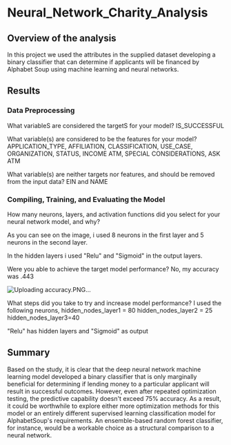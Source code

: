 # Neural_Network_Charity_Analysis

## Overview of the analysis

In this project we used the attributes in the supplied dataset developing a binary classifier that can determine if applicants will be financed by Alphabet Soup using  machine learning and neural networks.

## Results

### Data Preprocessing
What variableS are considered the targetS for your model? 
IS_SUCCESSFUL

What variable(s) are considered to be the features for your model?
APPLICATION_TYPE, AFFILIATION, CLASSIFICATION, USE_CASE, ORGANIZATION, STATUS, INCOME ATM, SPECIAL CONSIDERATIONS, ASK ATM

What variable(s) are neither targets nor features, and should be removed from the input data?
EIN and NAME

### Compiling, Training, and Evaluating the Model
How many neurons, layers, and activation functions did you select for your neural network model, and why?

As you can see on the image, i used 8 neurons in the first layer and 5 neurons in the second layer. 

In the hidden layers i used "Relu" and "Sigmoid" in the output layers.

Were you able to achieve the target model performance?
No, my accuracy was .443

![Uploading accuracy.PNG…]()

What steps did you take to try and increase model performance?
I used the following neurons,
hidden_nodes_layer1 = 80
hidden_nodes_layer2 = 25
hidden_nodes_layer3=40 

"Relu" has hidden layers and "Sigmoid" as output

## Summary

Based on the study, it is clear that the deep neural network machine learning model developed a binary classifier that is only marginally beneficial for determining if lending money to a particular applicant will result in successful outcomes. However, even after repeated optimization testing, the predictive capability doesn't exceed 75% accuracy. As a result, it could be worthwhile to explore either more optimization methods for this model or an entirely different supervised learning classification model for AlphabetSoup's requirements. An ensemble-based random forest classifier, for instance, would be a workable choice as a structural comparison to a neural network. 
